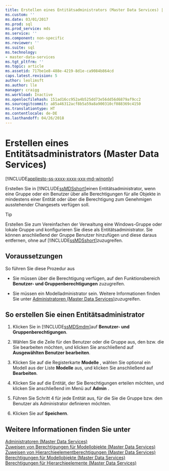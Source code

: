```yaml
---
title: Erstellen eines Entitätsadministrators (Master Data Services) | Microsoft-Dokumentation
ms.custom: ''
ms.date: 03/01/2017
ms.prod: sql
ms.prod_service: mds
ms.service: ''
ms.component: non-specific
ms.reviewer: ''
ms.suite: sql
ms.technology:
- master-data-services
ms.tgt_pltfrm: ''
ms.topic: article
ms.assetid: 717be1e8-488e-4219-8d1e-ca9084b864cd
caps.latest.revision: 5
author: leolimsft
ms.author: lle
manager: craigg
ms.workload: Inactive
ms.openlocfilehash: 151ad16cc952a4b525dd73e56dd56d6879af9cc2
ms.sourcegitcommit: a85a46312acf8b5a59a8a900310cf088369c4150
ms.translationtype: HT
ms.contentlocale: de-DE
ms.lasthandoff: 04/26/2018
---
```

# <a name="create-an-entity-administrator-master-data-services"></a>Erstellen eines Entitätsadministrators (Master Data Services)

[!INCLUDE[appliesto-ss-xxxx-xxxx-xxx-md-winonly](../includes/appliesto-ss-xxxx-xxxx-xxx-md-winonly.md)]

  Erstellen Sie in [!INCLUDE[ssMDSshort](../includes/ssmdsshort-md.md)]einen Entitätsadministrator, wenn eine Gruppe oder ein Benutzer über alle Berechtigungen für alle Objekte in mindestens einer Entität oder über die Berechtigung zum Genehmigen ausstehender Changesets verfügen soll.  
  
> [!TIP]  
>  Erstellen Sie zum Vereinfachen der Verwaltung eine Windows-Gruppe oder lokale Gruppe und konfigurieren Sie diese als Entitätsadministrator. Sie können anschließend der Gruppe Benutzer hinzufügen und diese daraus entfernen, ohne auf [!INCLUDE[ssMDSshort](../includes/ssmdsshort-md.md)]zuzugreifen.  
  
## <a name="prerequisites"></a>Voraussetzungen  
 So führen Sie diese Prozedur aus  
  
-   Sie müssen über die Berechtigung verfügen, auf den Funktionsbereich **Benutzer- und Gruppenberechtigungen** zuzugreifen.  
  
-   Sie müssen ein Modelladministrator sein. Weitere Informationen finden Sie unter [Administratoren &#40;Master Data Services&#41;](../master-data-services/administrators-master-data-services.md)zuzugreifen.  
  
## <a name="to-create-an-entity-administrator"></a>So erstellen Sie einen Entitätsadministrator  
  
1.  Klicken Sie in [!INCLUDE[ssMDSmdm](../includes/ssmdsmdm-md.md)]auf **Benutzer- und Gruppenberechtigungen**.  
  
2.  Wählen Sie die Zeile für den Benutzer oder die Gruppe aus, den bzw. die Sie bearbeiten möchten, und klicken Sie anschließend auf **Ausgewählten Benutzer bearbeiten**.  
  
3.  Klicken Sie auf die Registerkarte **Modelle** , wählen Sie optional ein Modell aus der Liste **Modelle** aus, und klicken Sie anschließend auf **Bearbeiten**.  
  
4.  Klicken Sie auf die Entität, der Sie Berechtigungen erteilen möchten, und klicken Sie anschließend im Menü auf **Admin** .  
  
5.  Führen Sie Schritt 4 für jede Entität aus, für die Sie die Gruppe bzw. den Benutzer als Administrator definieren möchten.  
  
6.  Klicken Sie auf **Speichern**.  
  
## <a name="see-also"></a>Weitere Informationen finden Sie unter  
 [Administratoren &#40;Master Data Services&#41;](../master-data-services/administrators-master-data-services.md)   
 [Zuweisen von Berechtigungen für Modellobjekte &#40;Master Data Services&#41;](../master-data-services/assign-model-object-permissions-master-data-services.md)   
 [Zuweisen von Hierarchieelementberechtigungen &#40;Master Data Services&#41;](../master-data-services/assign-hierarchy-member-permissions-master-data-services.md)   
 [Berechtigungen für Modellobjekte &#40;Master Data Services&#41;](../master-data-services/model-object-permissions-master-data-services.md)   
 [Berechtigungen für Hierarchieelemente &#40;Master Data Services&#41;](../master-data-services/hierarchy-member-permissions-master-data-services.md)  
  
  

